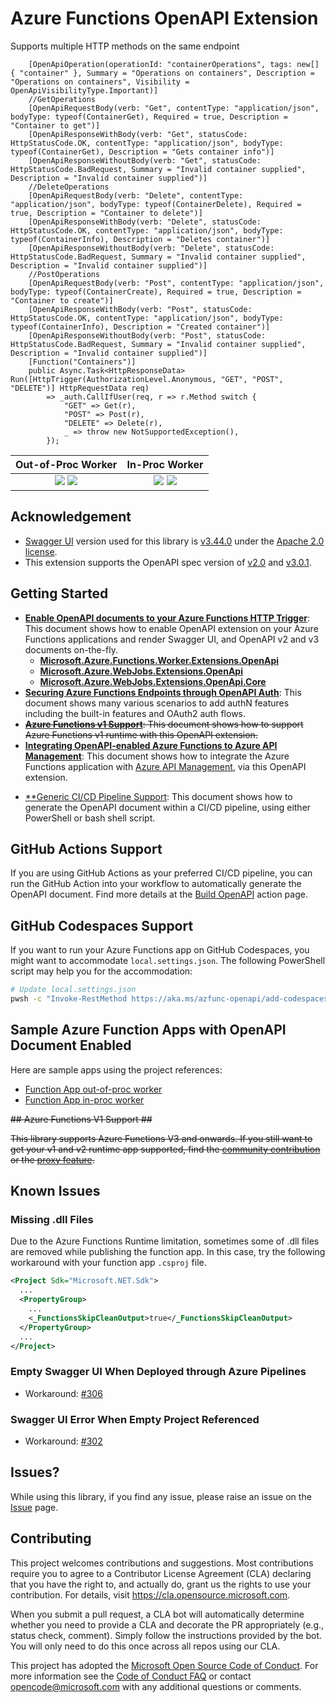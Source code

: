 # Azure Functions OpenAPI Extension #

Supports multiple HTTP methods on the same endpoint

```
    [OpenApiOperation(operationId: "containerOperations", tags: new[] { "container" }, Summary = "Operations on containers", Description = "Operations on containers", Visibility = OpenApiVisibilityType.Important)]
    //GetOperations
    [OpenApiRequestBody(verb: "Get", contentType: "application/json", bodyType: typeof(ContainerGet), Required = true, Description = "Container to get")]
    [OpenApiResponseWithBody(verb: "Get", statusCode: HttpStatusCode.OK, contentType: "application/json", bodyType: typeof(ContainerGet), Description = "Gets container info")]
    [OpenApiResponseWithoutBody(verb: "Get", statusCode: HttpStatusCode.BadRequest, Summary = "Invalid container supplied", Description = "Invalid container supplied")]
    //DeleteOperations
    [OpenApiRequestBody(verb: "Delete", contentType: "application/json", bodyType: typeof(ContainerDelete), Required = true, Description = "Container to delete")]
    [OpenApiResponseWithBody(verb: "Delete", statusCode: HttpStatusCode.OK, contentType: "application/json", bodyType: typeof(ContainerInfo), Description = "Deletes container")]
    [OpenApiResponseWithoutBody(verb: "Delete", statusCode: HttpStatusCode.BadRequest, Summary = "Invalid container supplied", Description = "Invalid container supplied")]
    //PostOperations
    [OpenApiRequestBody(verb: "Post", contentType: "application/json", bodyType: typeof(ContainerCreate), Required = true, Description = "Container to create")]
    [OpenApiResponseWithBody(verb: "Post", statusCode: HttpStatusCode.OK, contentType: "application/json", bodyType: typeof(ContainerInfo), Description = "Created container")]
    [OpenApiResponseWithoutBody(verb: "Post", statusCode: HttpStatusCode.BadRequest, Summary = "Invalid container supplied", Description = "Invalid container supplied")]
    [Function("Containers")]
    public Async.Task<HttpResponseData> Run([HttpTrigger(AuthorizationLevel.Anonymous, "GET", "POST", "DELETE")] HttpRequestData req)
        => _auth.CallIfUser(req, r => r.Method switch {
            "GET" => Get(r),
            "POST" => Post(r),
            "DELETE" => Delete(r),
            _ => throw new NotSupportedException(),
        });
```

| Out-of-Proc Worker | In-Proc Worker |
| :----------------: | :------------: |
| [![](https://img.shields.io/nuget/dt/Microsoft.Azure.Functions.Worker.Extensions.OpenApi.svg)](https://www.nuget.org/packages/Microsoft.Azure.Functions.Worker.Extensions.OpenApi/) [![](https://img.shields.io/nuget/v/Microsoft.Azure.Functions.Worker.Extensions.OpenApi.svg)](https://www.nuget.org/packages/Microsoft.Azure.Functions.Worker.Extensions.OpenApi/) | [![](https://img.shields.io/nuget/dt/Microsoft.Azure.WebJobs.Extensions.OpenApi.svg)](https://www.nuget.org/packages/Microsoft.Azure.WebJobs.Extensions.OpenApi/) [![](https://img.shields.io/nuget/v/Microsoft.Azure.WebJobs.Extensions.OpenApi.svg)](https://www.nuget.org/packages/Microsoft.Azure.WebJobs.Extensions.OpenApi/) |


## Acknowledgement ##

* [Swagger UI](https://github.com/swagger-api/swagger-ui) version used for this library is [v3.44.0](https://github.com/swagger-api/swagger-ui/releases/tag/v3.44.0) under the [Apache 2.0 license](https://opensource.org/licenses/Apache-2.0).
* This extension supports the OpenAPI spec version of [v2.0](https://github.com/OAI/OpenAPI-Specification/blob/main/versions/2.0.md) and [v3.0.1](https://github.com/OAI/OpenAPI-Specification/blob/main/versions/3.0.1.md).


## Getting Started ##

* [**Enable OpenAPI documents to your Azure Functions HTTP Trigger**](docs/enable-open-api-endpoints.md): This document shows how to enable OpenAPI extension on your Azure Functions applications and render Swagger UI, and OpenAPI v2 and v3 documents on-the-fly.
  * [**Microsoft.Azure.Functions.Worker.Extensions.OpenApi**](docs/openapi-out-of-proc.md)
  * [**Microsoft.Azure.WebJobs.Extensions.OpenApi**](docs/openapi-in-proc.md)
  * [**Microsoft.Azure.WebJobs.Extensions.OpenApi.Core**](docs/openapi-core.md)
* [**Securing Azure Functions Endpoints through OpenAPI Auth**](docs/openapi-auth.md): This document shows many various scenarios to add authN features including the built-in features and OAuth2 auth flows.
* ~~[**Azure Functions v1 Support**](docs/azure-functions-v1-support.md): This document shows how to support Azure Functions v1 runtime with this OpenAPI extension.~~
* [**Integrating OpenAPI-enabled Azure Functions to Azure API Management**](docs/integrate-with-apim.md): This document shows how to integrate the Azure Functions application with [Azure API Management](https://docs.microsoft.com/azure/api-management/api-management-key-concepts?WT.mc_id=dotnet_0000_juyoo), via this OpenAPI extension.
<!-- * [**Integrating OpenAPI-enabled Azure Functions to Power Platform**](docs/integrate-with-powerplatform.md): This document shows how to integrate the Azure Functions application with [Power Platform](https://powerplatform.microsoft.com/?WT.mc_id=dotnet_0000_juyoo), via this OpenAPI extension. -->
* [**Generic CI/CD Pipeline Support](./docs/generic-cicd-pipeline-support.md): This document shows how to generate the OpenAPI document within a CI/CD pipeline, using either PowerShell or bash shell script.


## GitHub Actions Support ##

If you are using GitHub Actions as your preferred CI/CD pipeline, you can run the GitHub Action into your workflow to automatically generate the OpenAPI document. Find more details at the [Build OpenAPI](./actions/build-openapi/) action page.


## GitHub Codespaces Support ##

If you want to run your Azure Functions app on GitHub Codespaces, you might want to accommodate `local.settings.json`. The following PowerShell script may help you for the accommodation:

```bash
# Update local.settings.json
pwsh -c "Invoke-RestMethod https://aka.ms/azfunc-openapi/add-codespaces.ps1 | Invoke-Expression"
```


## Sample Azure Function Apps with OpenAPI Document Enabled ##

Here are sample apps using the project references:

* [Function App out-of-proc worker](samples/Microsoft.Azure.Functions.Worker.Extensions.OpenApi.FunctionApp.OutOfProc)
* [Function App in-proc worker](samples/Microsoft.Azure.WebJobs.Extensions.OpenApi.FunctionApp.InProc)


~~## Azure Functions V1 Support ##~~

~~This library supports Azure Functions V3 and onwards. If you still want to get your v1 and v2 runtime app supported, find the [community contribution](https://github.com/aliencube/AzureFunctions.Extensions) or the [proxy feature](docs/azure-functions-v1-support.md).~~


## Known Issues ##

### Missing .dll Files ###

Due to the Azure Functions Runtime limitation, sometimes some of .dll files are removed while publishing the function app. In this case, try the following workaround with your function app `.csproj` file.

```xml
<Project Sdk="Microsoft.NET.Sdk">
  ...
  <PropertyGroup>
    ...
    <_FunctionsSkipCleanOutput>true</_FunctionsSkipCleanOutput>
  </PropertyGroup>
  ...
</Project>
```

### Empty Swagger UI When Deployed through Azure Pipelines ###

* Workaround: [#306](https://github.com/Azure/azure-functions-openapi-extension/issues/306)


### Swagger UI Error When Empty Project Referenced ###

* Workaround: [#302](https://github.com/Azure/azure-functions-openapi-extension/issues/302#issuecomment-961791941)


## Issues? ##

While using this library, if you find any issue, please raise an issue on the [Issue](https://github.com/Azure/azure-functions-openapi-extension/issues) page.


## Contributing ##

This project welcomes contributions and suggestions.  Most contributions require you to agree to a
Contributor License Agreement (CLA) declaring that you have the right to, and actually do, grant us
the rights to use your contribution. For details, visit https://cla.opensource.microsoft.com.

When you submit a pull request, a CLA bot will automatically determine whether you need to provide
a CLA and decorate the PR appropriately (e.g., status check, comment). Simply follow the instructions
provided by the bot. You will only need to do this once across all repos using our CLA.

This project has adopted the [Microsoft Open Source Code of Conduct](https://opensource.microsoft.com/codeofconduct/).
For more information see the [Code of Conduct FAQ](https://opensource.microsoft.com/codeofconduct/faq/) or
contact [opencode@microsoft.com](mailto:opencode@microsoft.com) with any additional questions or comments.
